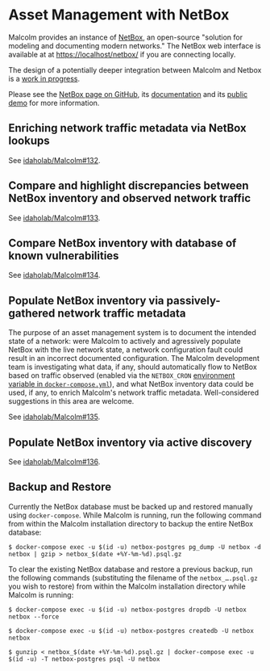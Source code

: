 # <a name="NetBox"></a>Asset Management with NetBox

Malcolm provides an instance of [NetBox](https://netbox.dev/), an open-source "solution for modeling and documenting modern networks." The NetBox web interface is available at at [https://localhost/netbox/](https://localhost/netbox/) if you are connecting locally.

The design of a potentially deeper integration between Malcolm and Netbox is a [work in progress](https://github.com/idaholab/Malcolm/issues/131).

Please see the [NetBox page on GitHub](https://github.com/netbox-community/netbox), its [documentation](https://docs.netbox.dev/en/stable/) and its [public demo](https://demo.netbox.dev/) for more information.

## <a name="NetBoxEnrichment"></a>Enriching network traffic metadata via NetBox lookups

See [idaholab/Malcolm#132](https://github.com/idaholab/Malcolm/issues/132).

## <a name="NetBoxCompare"></a>Compare and highlight discrepancies between NetBox inventory and observed network traffic

See [idaholab/Malcolm#133](https://github.com/idaholab/Malcolm/issues/133).

## <a name="NetBoxVuln"></a>Compare NetBox inventory with database of known vulnerabilities

See [idaholab/Malcolm#134](https://github.com/idaholab/Malcolm/issues/134).

## <a name="NetBoxPopPassive"></a>Populate NetBox inventory via passively-gathered network traffic metadata

The purpose of an asset management system is to document the intended state of a network: were Malcolm to actively and agressively populate NetBox with the live network state, a network configuration fault could result in an incorrect documented configuration. The Malcolm development team is investigating what data, if any, should automatically flow to NetBox based on traffic observed (enabled via the `NETBOX_CRON` [environment variable in `docker-compose.yml`](malcolm-config.md#DockerComposeYml)), and what NetBox inventory data could be used, if any, to enrich Malcolm's network traffic metadata. Well-considered suggestions in this area are welcome.

See [idaholab/Malcolm#135](https://github.com/idaholab/Malcolm/issues/135).

## <a name="NetBoxPopActive"></a>Populate NetBox inventory via active discovery

See [idaholab/Malcolm#136](https://github.com/idaholab/Malcolm/issues/136).

## <a name="NetBoxBackup"></a>Backup and Restore

Currently the NetBox database must be backed up and restored manually using `docker-compose`. While Malcolm is running, run the following command from within the Malcolm installation directory to backup the entire NetBox database:

```
$ docker-compose exec -u $(id -u) netbox-postgres pg_dump -U netbox -d netbox | gzip > netbox_$(date +%Y-%m-%d).psql.gz
```

To clear the existing NetBox database and restore a previous backup, run the following commands (substituting the filename of the `netbox_….psql.gz` you wish to restore) from within the Malcolm installation directory while Malcolm is running:

```
$ docker-compose exec -u $(id -u) netbox-postgres dropdb -U netbox netbox --force

$ docker-compose exec -u $(id -u) netbox-postgres createdb -U netbox netbox

$ gunzip < netbox_$(date +%Y-%m-%d).psql.gz | docker-compose exec -u $(id -u) -T netbox-postgres psql -U netbox
```

